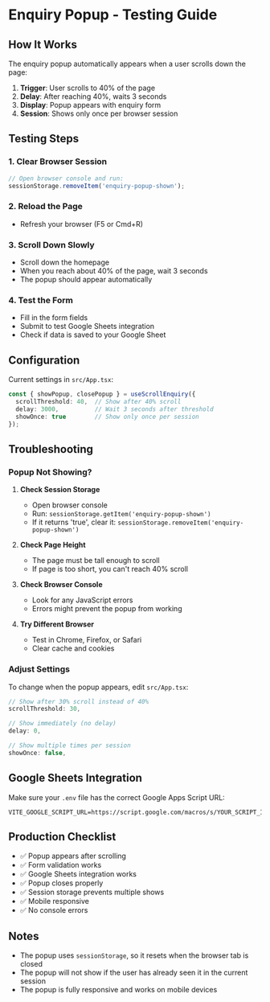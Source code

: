 # Enquiry Popup - Testing Guide

## How It Works

The enquiry popup automatically appears when a user scrolls down the page:

1. **Trigger**: User scrolls to 40% of the page
2. **Delay**: After reaching 40%, waits 3 seconds
3. **Display**: Popup appears with enquiry form
4. **Session**: Shows only once per browser session

## Testing Steps

### 1. Clear Browser Session
```javascript
// Open browser console and run:
sessionStorage.removeItem('enquiry-popup-shown');
```

### 2. Reload the Page
- Refresh your browser (F5 or Cmd+R)

### 3. Scroll Down Slowly
- Scroll down the homepage
- When you reach about 40% of the page, wait 3 seconds
- The popup should appear automatically

### 4. Test the Form
- Fill in the form fields
- Submit to test Google Sheets integration
- Check if data is saved to your Google Sheet

## Configuration

Current settings in `src/App.tsx`:
```typescript
const { showPopup, closePopup } = useScrollEnquiry({
  scrollThreshold: 40,  // Show after 40% scroll
  delay: 3000,          // Wait 3 seconds after threshold
  showOnce: true        // Show only once per session
});
```

## Troubleshooting

### Popup Not Showing?

1. **Check Session Storage**
   - Open browser console
   - Run: `sessionStorage.getItem('enquiry-popup-shown')`
   - If it returns 'true', clear it: `sessionStorage.removeItem('enquiry-popup-shown')`

2. **Check Page Height**
   - The page must be tall enough to scroll
   - If page is too short, you can't reach 40% scroll

3. **Check Browser Console**
   - Look for any JavaScript errors
   - Errors might prevent the popup from working

4. **Try Different Browser**
   - Test in Chrome, Firefox, or Safari
   - Clear cache and cookies

### Adjust Settings

To change when the popup appears, edit `src/App.tsx`:

```typescript
// Show after 30% scroll instead of 40%
scrollThreshold: 30,

// Show immediately (no delay)
delay: 0,

// Show multiple times per session
showOnce: false,
```

## Google Sheets Integration

Make sure your `.env` file has the correct Google Apps Script URL:

```
VITE_GOOGLE_SCRIPT_URL=https://script.google.com/macros/s/YOUR_SCRIPT_ID/exec
```

## Production Checklist

- ✅ Popup appears after scrolling
- ✅ Form validation works
- ✅ Google Sheets integration works
- ✅ Popup closes properly
- ✅ Session storage prevents multiple shows
- ✅ Mobile responsive
- ✅ No console errors

## Notes

- The popup uses `sessionStorage`, so it resets when the browser tab is closed
- The popup will not show if the user has already seen it in the current session
- The popup is fully responsive and works on mobile devices
